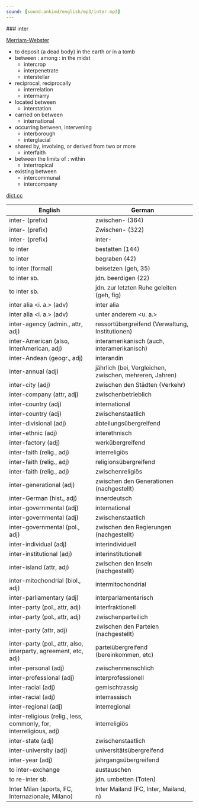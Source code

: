 ```yaml
---
sound: [sound:ankimd/english/mp3/inter.mp3]
---
```


\### inter

[Merriam-Webster](https://www.merriam-webster.com/dictionary/inter)

- to deposit (a dead body) in the earth or in a tomb
- between : among : in the midst
    - intercrop
    - interpenetrate
    - interstellar
- reciprocal, reciprocally
    - interrelation
    - intermarry
- located between
    - interstation
- carried on between
    - international
- occurring between, intervening
    - interborough
    - interglacial
- shared by, involving, or derived from two or more
    - interfaith
- between the limits of : within
    - intertropical
- existing between
    - intercommunal
    - intercompany

[dict.cc](https://www.dict.cc/inter)

| English        | German       |
| -------------- | ------------ |
| inter- (prefix) | zwischen- (364) |
| inter- (prefix) | Zwischen- (322) |
| inter- (prefix) | inter- |
| to inter | bestatten (144) |
| to inter | begraben (42) |
| to inter (formal) | beisetzen (geh, 35) |
| to inter sb. | jdn. beerdigen (22) |
| to inter sb. | jdn. zur letzten Ruhe geleiten (geh, fig) |
| inter alia <i. a.> (adv) | inter alia |
| inter alia <i. a.> (adv) | unter anderem <u. a.> |
| inter-agency (admin., attr, adj) | ressortübergreifend (Verwaltung, Institutionen) |
| inter-American <IA> (also, InterAmerican, adj) | interamerikanisch (auch, interamerikanisch) |
| inter-Andean (geogr., adj) | interandin |
| inter-annual (adj) | jährlich (bei, Vergleichen, zwischen, mehreren, Jahren) |
| inter-city (adj) | zwischen den Städten (Verkehr) |
| inter-company (attr, adj) | zwischenbetrieblich |
| inter-country (adj) | international |
| inter-country (adj) | zwischenstaatlich |
| inter-divisional (adj) | abteilungsübergreifend |
| inter-ethnic (adj) | interethnisch |
| inter-factory (adj) | werkübergreifend |
| inter-faith (relig., adj) | interreligiös |
| inter-faith (relig., adj) | religionsübergreifend |
| inter-faith (relig., adj) | zwischenreligiös |
| inter-generational (adj) | zwischen den Generationen (nachgestellt) |
| inter-German (hist., adj) | innerdeutsch |
| inter-governmental (adj) | international |
| inter-governmental (adj) | zwischenstaatlich |
| inter-governmental (pol., adj) | zwischen den Regierungen (nachgestellt) |
| inter-individual (adj) | interindividuell |
| inter-institutional (adj) | interinstitutionell |
| inter-island (attr, adj) | zwischen den Inseln (nachgestellt) |
| inter-mitochondrial (biol., adj) | intermitochondrial |
| inter-parliamentary (adj) | interparlamentarisch |
| inter-party (pol., attr, adj) | interfraktionell |
| inter-party (pol., attr, adj) | zwischenparteilich |
| inter-party (attr, adj) | zwischen den Parteien (nachgestellt) |
| inter-party (pol., attr, also, interparty, agreement, etc, adj) | parteiübergreifend (bereinkommen, etc) |
| inter-personal (adj) | zwischenmenschlich |
| inter-professional (adj) | interprofessionell |
| inter-racial (adj) | gemischtrassig |
| inter-racial (adj) | interrassisch |
| inter-regional (adj) | interregional |
| inter-religious (relig., less, commonly, for, interreligious, adj) | interreligiös |
| inter-state (adj) | zwischenstaatlich |
| inter-university (adj) | universitätsübergreifend |
| inter-year (adj) | jahrgangsübergreifend |
| to inter-exchange | austauschen |
| to re-inter sb. | jdn. umbetten (Toten) |
| Inter Milan (sports, FC, Internazionale, Milano) | Inter Mailand (FC, Inter, Mailand, n) |
